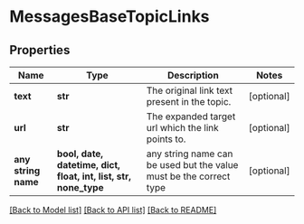 # MessagesBaseTopicLinks


## Properties
Name | Type | Description | Notes
------------ | ------------- | ------------- | -------------
**text** | **str** | The original link text present in the topic.  | [optional] 
**url** | **str** | The expanded target url which the link points to.  | [optional] 
**any string name** | **bool, date, datetime, dict, float, int, list, str, none_type** | any string name can be used but the value must be the correct type | [optional]

[[Back to Model list]](../README.md#documentation-for-models) [[Back to API list]](../README.md#documentation-for-api-endpoints) [[Back to README]](../README.md)


